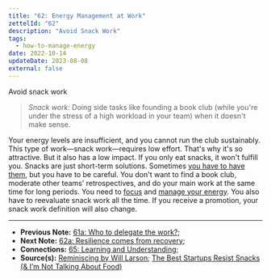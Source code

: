 ```yaml
---
title: "62: Energy Management at Work"
zettelId: "62"
description: "Avoid Snack Work"
tags:
  - how-to-manage-energy
date: 2022-10-14
updateDate: 2023-08-08
external: false
---
```


Avoid snack work
> *Snack work*: Doing side tasks like founding a book club (while you're under the stress of a high workload in your team) when it doesn't make sense.

Your energy levels are insufficient, and you cannot run the club sustainably. This type of work—snack work—requires low effort. That's why it's so attractive. But it also has a low impact. If you only eat snacks, it won't fulfill you. Snacks are just short-term solutions. Sometimes [you have to have them](/newsletter/mektup-23/), but you have to be careful. You don't want to find a book club, moderate other teams' retrospectives, and do your main work at the same time for long periods. You need to [focus](/deciding-on-what-you-should-focus-on-next/) and [manage your energy](/newsletter/mektup-46/). You also have to reevaluate snack work all the time. If you receive a promotion, your snack work definition will also change.

---

- **Previous Note:** [61a: Who to delegate the work?](/notes/61a/);
- **Next Note:** [62a: Resilience comes from recovery](/notes/62a/);
- **Connections:** [65: Learning and Understanding](/notes/65/);
- **Source(s):** [Reminiscing by Will Larson](https://lethain.com/reminiscing/); [The Best Startups Resist Snacks (& I’m Not Talking About Food)](https://hunterwalk.com/2016/06/18/the-best-startups-resists-snacks-im-not-talking-about-food/)

